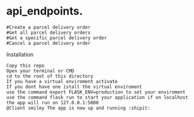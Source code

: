 # api_endpoints.


    #Create a parcel delivery order
    #Get all parcel delivery orders
    #Get a specific parcel delivery order
    #Cancel a parcel delivery order


       
Installation

    Copy this repo
    Open your terminal or CMD
    cd to the root of this directory
    If you have a virtual enviroment activate
    If you dont have one istall the virtual enviroment
    use the command export FLASK_ENV=production to set your enviroment
    use the command flask run to start your application if on localhost the app will run on 127.0.0.1:5000
    @Client smiley The app is now up and running :shipit:


    

